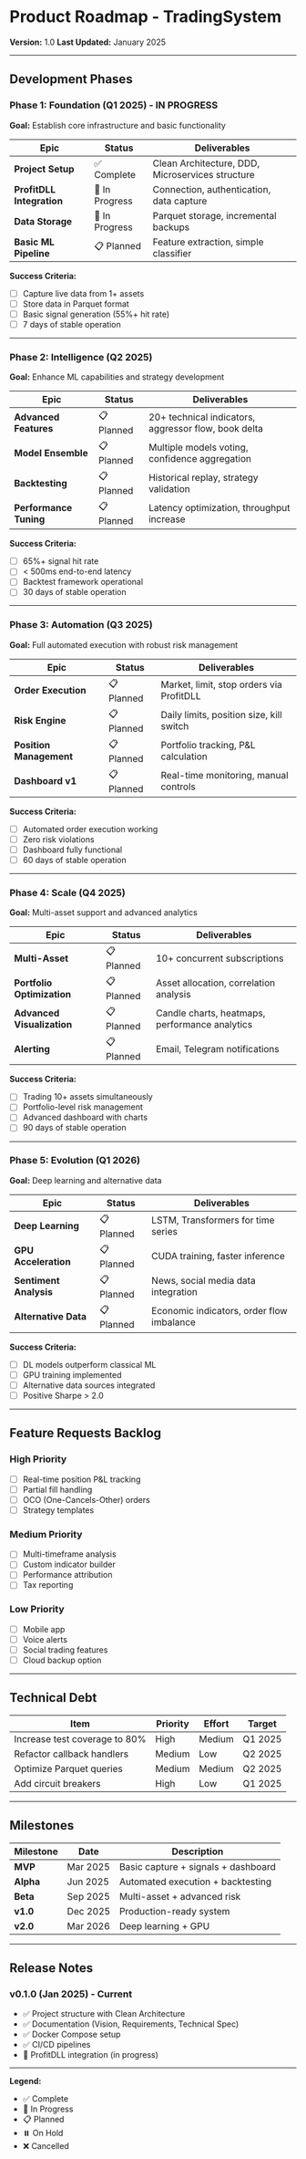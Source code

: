 # Product Roadmap - TradingSystem

**Version:** 1.0
**Last Updated:** January 2025

---

## Development Phases

### Phase 1: Foundation (Q1 2025) - IN PROGRESS

**Goal:** Establish core infrastructure and basic functionality

| Epic | Status | Deliverables |
|------|--------|--------------|
| **Project Setup** | ✅ Complete | Clean Architecture, DDD, Microservices structure |
| **ProfitDLL Integration** | 🚧 In Progress | Connection, authentication, data capture |
| **Data Storage** | 🚧 In Progress | Parquet storage, incremental backups |
| **Basic ML Pipeline** | 📋 Planned | Feature extraction, simple classifier |

**Success Criteria:**
- [ ] Capture live data from 1+ assets
- [ ] Store data in Parquet format
- [ ] Basic signal generation (55%+ hit rate)
- [ ] 7 days of stable operation

---

### Phase 2: Intelligence (Q2 2025)

**Goal:** Enhance ML capabilities and strategy development

| Epic | Status | Deliverables |
|------|--------|--------------|
| **Advanced Features** | 📋 Planned | 20+ technical indicators, aggressor flow, book delta |
| **Model Ensemble** | 📋 Planned | Multiple models voting, confidence aggregation |
| **Backtesting** | 📋 Planned | Historical replay, strategy validation |
| **Performance Tuning** | 📋 Planned | Latency optimization, throughput increase |

**Success Criteria:**
- [ ] 65%+ signal hit rate
- [ ] < 500ms end-to-end latency
- [ ] Backtest framework operational
- [ ] 30 days of stable operation

---

### Phase 3: Automation (Q3 2025)

**Goal:** Full automated execution with robust risk management

| Epic | Status | Deliverables |
|------|--------|--------------|
| **Order Execution** | 📋 Planned | Market, limit, stop orders via ProfitDLL |
| **Risk Engine** | 📋 Planned | Daily limits, position size, kill switch |
| **Position Management** | 📋 Planned | Portfolio tracking, P&L calculation |
| **Dashboard v1** | 📋 Planned | Real-time monitoring, manual controls |

**Success Criteria:**
- [ ] Automated order execution working
- [ ] Zero risk violations
- [ ] Dashboard fully functional
- [ ] 60 days of stable operation

---

### Phase 4: Scale (Q4 2025)

**Goal:** Multi-asset support and advanced analytics

| Epic | Status | Deliverables |
|------|--------|--------------|
| **Multi-Asset** | 📋 Planned | 10+ concurrent subscriptions |
| **Portfolio Optimization** | 📋 Planned | Asset allocation, correlation analysis |
| **Advanced Visualization** | 📋 Planned | Candle charts, heatmaps, performance analytics |
| **Alerting** | 📋 Planned | Email, Telegram notifications |

**Success Criteria:**
- [ ] Trading 10+ assets simultaneously
- [ ] Portfolio-level risk management
- [ ] Advanced dashboard with charts
- [ ] 90 days of stable operation

---

### Phase 5: Evolution (Q1 2026)

**Goal:** Deep learning and alternative data

| Epic | Status | Deliverables |
|------|--------|--------------|
| **Deep Learning** | 📋 Planned | LSTM, Transformers for time series |
| **GPU Acceleration** | 📋 Planned | CUDA training, faster inference |
| **Sentiment Analysis** | 📋 Planned | News, social media data integration |
| **Alternative Data** | 📋 Planned | Economic indicators, order flow imbalance |

**Success Criteria:**
- [ ] DL models outperform classical ML
- [ ] GPU training implemented
- [ ] Alternative data sources integrated
- [ ] Positive Sharpe > 2.0

---

## Feature Requests Backlog

### High Priority
- [ ] Real-time position P&L tracking
- [ ] Partial fill handling
- [ ] OCO (One-Cancels-Other) orders
- [ ] Strategy templates

### Medium Priority
- [ ] Multi-timeframe analysis
- [ ] Custom indicator builder
- [ ] Performance attribution
- [ ] Tax reporting

### Low Priority
- [ ] Mobile app
- [ ] Voice alerts
- [ ] Social trading features
- [ ] Cloud backup option

---

## Technical Debt

| Item | Priority | Effort | Target |
|------|----------|--------|--------|
| Increase test coverage to 80% | High | Medium | Q1 2025 |
| Refactor callback handlers | Medium | Low | Q2 2025 |
| Optimize Parquet queries | Medium | Medium | Q2 2025 |
| Add circuit breakers | High | Low | Q1 2025 |

---

## Milestones

| Milestone | Date | Description |
|-----------|------|-------------|
| **MVP** | Mar 2025 | Basic capture + signals + dashboard |
| **Alpha** | Jun 2025 | Automated execution + backtesting |
| **Beta** | Sep 2025 | Multi-asset + advanced risk |
| **v1.0** | Dec 2025 | Production-ready system |
| **v2.0** | Mar 2026 | Deep learning + GPU |

---

## Release Notes

### v0.1.0 (Jan 2025) - Current
- ✅ Project structure with Clean Architecture
- ✅ Documentation (Vision, Requirements, Technical Spec)
- ✅ Docker Compose setup
- ✅ CI/CD pipelines
- 🚧 ProfitDLL integration (in progress)

---

**Legend:**
- ✅ Complete
- 🚧 In Progress
- 📋 Planned
- ⏸️ On Hold
- ❌ Cancelled
